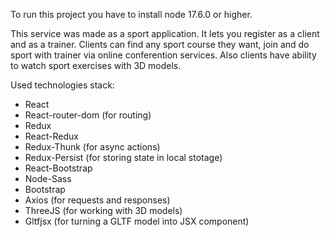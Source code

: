 To run this project you have to install node 17.6.0 or higher.

This service was made as a sport application. It lets you register as a client and as a trainer.
Clients can find any sport course they want, join and do sport with trainer via online conferention services.
Also clients have ability to watch sport exercises with 3D models.

Used technologies stack:
- React
- React-router-dom (for routing)
- Redux
- React-Redux
- Redux-Thunk (for async actions)
- Redux-Persist (for storing state in local stotage)
- React-Bootstrap
- Node-Sass
- Bootstrap
- Axios (for requests and responses)
- ThreeJS (for working with 3D models)
- Gltfjsx (for turning a GLTF model into JSX component)